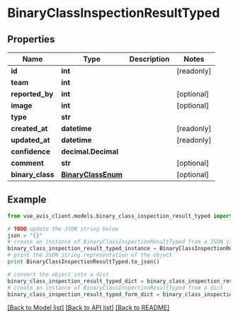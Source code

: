 # BinaryClassInspectionResultTyped


## Properties

Name | Type | Description | Notes
------------ | ------------- | ------------- | -------------
**id** | **int** |  | [readonly] 
**team** | **int** |  | 
**reported_by** | **int** |  | [optional] 
**image** | **int** |  | [optional] 
**type** | **str** |  | 
**created_at** | **datetime** |  | [readonly] 
**updated_at** | **datetime** |  | [readonly] 
**confidence** | **decimal.Decimal** |  | 
**comment** | **str** |  | [optional] 
**binary_class** | [**BinaryClassEnum**](BinaryClassEnum.md) |  | [optional] 

## Example

```python
from vue_avis_client.models.binary_class_inspection_result_typed import BinaryClassInspectionResultTyped

# TODO update the JSON string below
json = "{}"
# create an instance of BinaryClassInspectionResultTyped from a JSON string
binary_class_inspection_result_typed_instance = BinaryClassInspectionResultTyped.from_json(json)
# print the JSON string representation of the object
print BinaryClassInspectionResultTyped.to_json()

# convert the object into a dict
binary_class_inspection_result_typed_dict = binary_class_inspection_result_typed_instance.to_dict()
# create an instance of BinaryClassInspectionResultTyped from a dict
binary_class_inspection_result_typed_form_dict = binary_class_inspection_result_typed.from_dict(binary_class_inspection_result_typed_dict)
```
[[Back to Model list]](../README.md#documentation-for-models) [[Back to API list]](../README.md#documentation-for-api-endpoints) [[Back to README]](../README.md)


